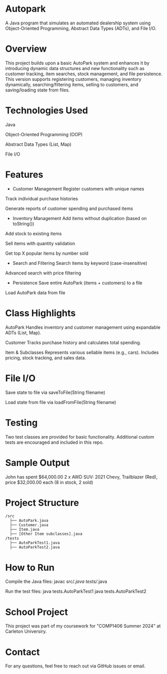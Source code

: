 # Autopark
A Java program that simulates an automated dealership system using Object-Oriented Programming, Abstract Data Types (ADTs), and File I/O.

# Overview
This project builds upon a basic AutoPark system and enhances it by introducing dynamic data structures and new functionality such as customer tracking, item searches, stock management, and file persistence. This version supports registering customers, managing inventory dynamically, searching/filtering items, selling to customers, and saving/loading state from files.

# Technologies Used
Java

Object-Oriented Programming (OOP)

Abstract Data Types (List, Map)

File I/O

# Features
- Customer Management
Register customers with unique names

Track individual purchase histories

Generate reports of customer spending and purchased items


- Inventory Management
Add items without duplication (based on toString())

Add stock to existing items

Sell items with quantity validation

Get top X popular items by number sold


- Search and Filtering
Search items by keyword (case-insensitive)

Advanced search with price filtering


- Persistence
Save entire AutoPark (items + customers) to a file

Load AutoPark data from file

# Class Highlights
AutoPark
Handles inventory and customer management using expandable ADTs (List, Map).

Customer
Tracks purchase history and calculates total spending.

Item & Subclasses
Represents various sellable items (e.g., cars). Includes pricing, stock tracking, and sales data.

# File I/O
Save state to file via saveToFile(String filename)

Load state from file via loadFromFile(String filename)

# Testing
Two test classes are provided for basic functionality. Additional custom tests are encouraged and included in this repo.

# Sample Output
John has spent $64,000.00
2 x AWD SUV: 2021 Chevy, Trailblazer (Red), price $32,000.00 each (8 in stock, 2 sold)

# Project Structure
```
/src
  ├── AutoPark.java
  ├── Customer.java
  ├── Item.java
  ├── [Other Item subclasses].java
/tests
  ├── AutoParkTest1.java
  ├── AutoParkTest2.java
```

# How to Run
Compile the Java files:
javac src/*.java tests/*.java

Run the test files:
java tests.AutoParkTest1
java tests.AutoParkTest2

# School Project
This project was part of my coursework for "COMP1406 Summer 2024" at Carleton Universiry.

# Contact
For any questions, feel free to reach out via GitHub issues or email.
